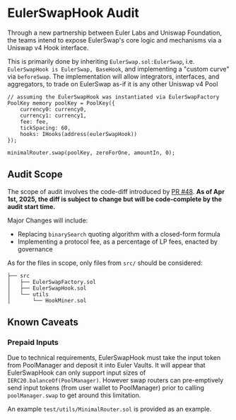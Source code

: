 # EulerSwapHook Audit

Through a new partnership between Euler Labs and Uniswap Foundation, the teams intend to expose EulerSwap's core logic and mechanisms via a Uniswap v4 Hook interface.

This is primarily done by inheriting `EulerSwap.sol:EulerSwap`, i.e. `EulerSwapHook is EulerSwap, BaseHook`, and implementing a "custom curve" via `beforeSwap`. The implementation will allow integrators, interfaces, and aggregators, to trade on EulerSwap as-if it is any other Uniswap v4 Pool

```solidity
// assuming the EulerSwapHook was instantiated via EulerSwapFactory
PoolKey memory poolKey = PoolKey({
    currency0: currency0,
    currency1: currency1,
    fee: fee,
    tickSpacing: 60,
    hooks: IHooks(address(eulerSwapHook))
});

minimalRouter.swap(poolKey, zeroForOne, amountIn, 0);
```


## Audit Scope

The scope of audit involves the code-diff introduced by [PR #48](https://github.com/euler-xyz/euler-swap/pull/48/files). **As of Apr 1st, 2025, the diff is subject to change but will be code-complete by the audit start time.**

Major Changes will include:

* Replacing `binarySearch` quoting algorithm with a closed-form formula
* Implementing a protocol fee, as a percentage of LP fees, enacted by governance

As for the files in scope, only files from `src/` should be considered:

```
├── src
│   ├── EulerSwapFactory.sol
│   ├── EulerSwapHook.sol
│   └── utils
│       └── HookMiner.sol
```

## Known Caveats

### Prepaid Inputs

Due to technical requirements, EulerSwapHook must take the input token from PoolManager and deposit it into Euler Vaults. It will appear that EulerSwapHook can only support input sizes of `IERC20.balanceOf(PoolManager)`. However swap routers can pre-emptively send input tokens (from user wallet to PoolManager) prior to calling `poolManager.swap` to get around this limitation.

An example `test/utils/MinimalRouter.sol` is provided as an example.
